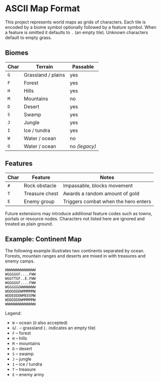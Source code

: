 # ASCII Map Format

This project represents world maps as grids of characters.  Each tile is
encoded by a biome symbol optionally followed by a feature symbol.  When a
feature is omitted it defaults to `.` (an empty tile).  Unknown characters
default to empty grass.

## Biomes

| Char | Terrain            | Passable |
|------|--------------------|----------|
| `G`  | Grassland / plains | yes      |
| `F`  | Forest             | yes      |
| `H`  | Hills              | yes      |
| `M`  | Mountains          | no       |
| `D`  | Desert             | yes      |
| `S`  | Swamp              | yes      |
| `J`  | Jungle             | yes      |
| `I`  | Ice / tundra       | yes      |
| `W`  | Water / ocean      | no       |
| `O`  | Water / ocean      | no *(legacy)* |

## Features

| Char | Feature        | Notes                                     |
|------|----------------|-------------------------------------------|
| `#`  | Rock obstacle  | Impassable, blocks movement               |
| `T`  | Treasure chest | Awards a random amount of gold            |
| `E`  | Enemy group    | Triggers combat when the hero enters      |

Future extensions may introduce additional feature codes such as towns,
portals or resource nodes.  Characters not listed here are ignored and treated
as plain ground.

## Example: Continent Map


The following example illustrates two continents separated by ocean.  Forests,
mountain ranges and deserts are mixed in with treasures and enemy camps.

```
WWWWWWWWWWWWWW
WGGGGGF....FWW
WGGTTGF..E.FWW
WGGGGGF....FWW
WGGGGGGWWWWWWW
WDDDDDDWMMMMMW
WDDEDDDWMEEEMW
WDDDDDDWMMMMMW
WWWWWWWWWWWWWW
```

Legend:

* `W` – ocean (`O` also accepted)
* `G`/`.` – grassland (``.`` indicates an empty tile)
* `F` – forest
* `H` – hills
* `M` – mountains
* `D` – desert
* `S` – swamp
* `J` – jungle
* `I` – ice / tundra
* `T` – treasure
* `E` – enemy army

